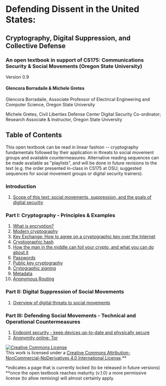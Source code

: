 # Defending Dissent in the United States:

## Cryptography, Digital Suppression, and Collective Defense 
### An open textbook in support of CS175: Communications Security & Social Movements (Oregon State University)

Version 0.9 

#### Glencora Borradaile & Michele Gretes

Glencora Borradaile, Associate Professor of Electrical Engineering and Computer Science, Oregon State University 

Michele Gretes, Civil Liberties Defense Center Digital Security Co-ordinator; Research Associate & Instructor, Oregon State University

## Table of Contents

<!--[in accordance with the original book proposal, future revisions of this text will add feature Part 0/Preface: History of Surveillance Abuses and possibly Part III: expanded Countermeasures]-->

This open textbook can be read in linear fashion -- cryptography fundamentals followed by their application in threats to social movement groups and available countermeasures.  Alternative reading sequences can be made available as "playlists", and will be done in future revisions to the text (e.g. the order presented in-class in CS175 at OSU; suggested sequences for social movement groups or digital security trainers).

<!--comments-->

<!--to-do: hooks for inserting theme-specific social-movement/suppression history, i.e. highlight where CS 175 uses black liberation struggles as a focus, and where other social struggles, based on available expertise or course-specific interest could be incorporated -->

### Introduction

1. [Scope of this text: social movements, suppression, and the goals of digital security](01_intro.md)

### Part I: Cryptography - Principles & Examples
1. [What is encryption?](cryptography.md)   
1. [Modern cryptography](modern-cryptography.md)
1. [Key Exchange: How to agree on a cryptographic key over the Internet](key-exchange.md)
1. [Cryptographic hash](cryptographic-hash.md)
1. [How the man in the middle can foil your crypto, and what you can do about it](man-in-the-middle.md)
1. [Passwords](passwords.md)
1. [Public key cryptography](public-key-cryptography.md)
1. [Crytographic signing](authenticity.md)
1. [Metadata](metadata.md)
1. [Anonymous Routing](anonymous-routing.md)

### Part II: Digital Suppression of Social Movements

1. [Overview of digital threats to social movements](threat-overview.md)

### Part III: Defending Social Movements - Technical and Operational Countermeasures

1. [Endpoint security - keep devices up-to-date and physically secure](3-1_devices.md)
2. [Anonymity online: Tor](3-2_tor.md)

<!--(to add: APPENDIX: [suggestions on community contributions: "bug reports"; "feature requests"](howto-contribute.md*))-->

<a rel="license" href="http://creativecommons.org/licenses/by-nc-nd/4.0/"><img alt="Creative Commons License" style="border-width:0" src="https://i.creativecommons.org/l/by-nc-nd/4.0/88x31.png" /></a><br />This work is licensed under a <a rel="license" href="http://creativecommons.org/licenses/by-nc-nd/4.0/">Creative Commons Attribution-NonCommercial-NoDerivatives 4.0 International License</a>.**

*indicates a page that is currently locked (to be released in future versions) 
**once the open textbook reaches maturity (v.1.0) a more permissive license (to allow remixing) will almost certainly apply.